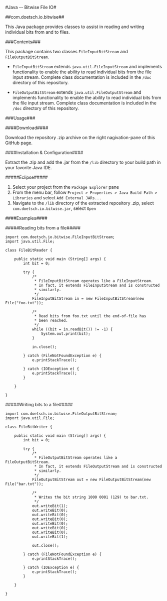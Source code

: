 #Java -- Bitwise File IO#

##com.doetsch.io.bitwise##

This Java package provides classes to assist in reading and writing individual bits from and to files.

###Contents###

This package contains two classes `FileInputBitStream` and `FileOutputBitStream`.

*   `FileInputBitStream` extends `java.util.FileInputStream` and implements functionality to enable the ability to read
individual bits from the file input stream. Complete class documentation is included in the `/doc` directory of this repository.

*   `FileOutputBitStream` extends `java.util.FileOutputStream` and implements functionality to enable the ability to read individual bits from the file input stream. Complete class documentation is included in the `/doc` directory of this repository.

###Usage###

####Download####

Download the repository .zip archive on the right nagivation-pane of this GitHub page.

####Installation & Configuration####

Extract the .zip and add the .jar from the `/lib` directory to your build path in your favorite Java IDE.
    
#####Eclipse#####
    
1. Select your project from the `Package Explorer` pane
2. From the menu bar, follow `Project > Properties > Java Build Path > Libraries` and select `Add External JARs...`
3. Navigate to the `/lib` directory of the extracted repository .zip, select `com.doetsch.io.bitwise.jar`, select `Open`

####Examples####

#####Reading bits from a file#####

    import com.doetsch.io.bitwise.FileInputBitStream;
    import java.util.File;
    
	class FileBitReader {
	    
	    public static void main (String[] args) {
	        int bit = 0;

	        try {
		        /* 
		         * FileInputBitStream operates like a FileInputStream.
		         * In fact, it extends FileInputStream and is constructed
		         * similarly.
		         */
		        FileInputBitStream in = new FileInputBitStream(new File("foo.txt"));
		        
		        /*
		         * Read bits from foo.txt until the end-of-file has
		         * been reached.
		         */
		        while ((bit = in.readBit()) != -1) {
		            System.out.print(bit);
		        }
		        
		        in.close();
		        
	        } catch (FileNotFoundException e) {
	        	e.printStackTrace();
	        	
	        } catch (IOException e) {
	        	e.printStackTrace();
	        }
	      
	    }
	
	}



#####Writing bits to a file#####
    
    import com.doetsch.io.bitwise.FileOutputBitStream;
    import java.util.File;
	
	class FileBitWriter {
	    
	    public static void main (String[] args) {
	        int bit = 0;

	        try {
		        /* 
		         * FileOutputBitStream operates like a FileOutputBitStream.
		         * In fact, it extends FileOutputStream and is constructed
		         * similarly.
		         */
		        FileOutputBitStream out = new FileOutputBitStream(new File("bar.txt"));
		        
		        /*
		         * Writes the bit string 1000 0001 (129) to bar.txt.
		         */
		        out.writeBit(1);
		        out.writeBit(0);
		        out.writeBit(0);
		        out.writeBit(0);
		        out.writeBit(0);
		        out.writeBit(0);
		        out.writeBit(0);
		        out.writeBit(1);
		        
		        out.close();
		        
	        } catch (FileNotFoundException e) {
	        	e.printStackTrace();
	        	
	        } catch (IOException e) {
	        	e.printStackTrace();
	        }
	      
	    }
	
	}

    
    
